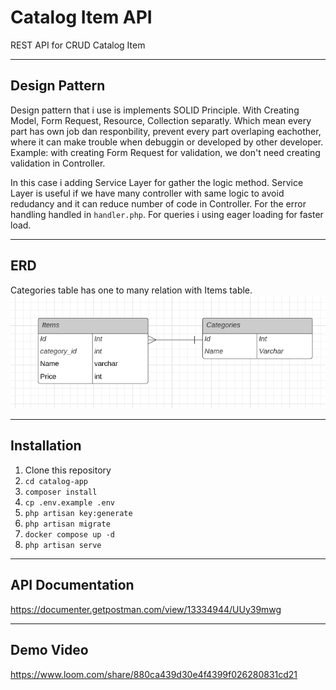 # Catalog Item API

REST API for CRUD Catalog Item

---

## Design Pattern

Design pattern that i use is implements SOLID Principle. With Creating Model, Form Request, Resource, Collection separatly. Which mean every part has own job dan responbility, prevent every part overlaping eachother, where it can make trouble when debuggin or developed by other developer. Example: with creating Form Request for validation, we don't need creating validation in Controller.

In this case i adding Service Layer for gather the logic method. Service Layer is useful if we have many controller with same logic to avoid redudancy and it can reduce number of code in Controller. For the error handling handled in `handler.php`. For queries i using eager loading for faster load.

---

## ERD

Categories table has one to many relation with Items table.
<img src="public/img/erd.png">

---

## Installation

1. Clone this repository
2. `cd catalog-app`
3. `composer install`
4. `cp .env.example .env`
5. `php artisan key:generate`
6. `php artisan migrate`
7. `docker compose up -d`
8. `php artisan serve`

---

## API Documentation

https://documenter.getpostman.com/view/13334944/UUy39mwg

---

## Demo Video

https://www.loom.com/share/880ca439d30e4f4399f026280831cd21
